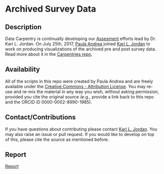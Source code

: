 # Archived Survey Data

## Description
Data Carpentry is continually developing our [Assesment](https://github.com/carpentries/assessment-projects) efforts lead by Dr. Kari L. Jordan. On July 25th, 2017, [Paula Andrea](https://twitter.com/orchid00) joined [Kari L. Jordan](https://twitter.com/DrKariLJordan) to work on producing visualizations of the archived pre and post survey data. Read more about it in the [Carpentries repo](https://github.com/carpentries/assessment-projects). 


## Availability

All of the scripts in this repo were created by Paula Andrea and are freely available under the [Creative Commons - Attribution License](https://creativecommons.org/licenses/by/4.0/). You may re-use and re-mix the material in any way you wish, without asking permission, provided you cite the original source (e.g., provide a link back to this repo and the ORCID iD 0000-0002-8990-1985).


## Contact/Contributions

If you have questions about contributing please contact [Kari L. Jordan](mailto:kariljordan@carpentries.org). You may also raise an issue or pull request. If you would like to develop on top of this, please cite the source as mentioned before.

## Report
[Report](https://carpentries.github.io/assessment-projects/data-carpentry-projects/pre-and-post-workshop-analysis/archived-survey-analysis/archived_survey_report.md)
